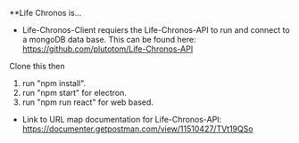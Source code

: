 \*\*Life Chronos is...

- Life-Chronos-Client requiers the Life-Chronos-API to run and connect to a mongoDB data base. This can be found here: https://github.com/plutotom/Life-Chronos-API

Clone this then

1. run "npm install".
2. run "npm start" for electron.
3. run "npm run react" for web based.

- Link to URL map documentation for Life-Chronos-API: https://documenter.getpostman.com/view/11510427/TVt19QSo
